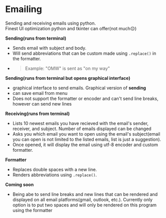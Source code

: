 # Emailing
Sending and receiving emails using python. 
<br>Finest UI optimization python and tkinter can offer(not much😔)



**Sending(runs from terminal)**<br>
* Sends email with subject and body.<br>
* Will send abbreviations that can be custom made using `.replace()` in the formatter. <br>
* > Example: "OMW" is sent as "on my way"

**Sending(runs from terminal but opens graphical interface)**

* graphical interface to send emails. Graphical version of **sending**<br>
* can save email from menu
* Does not support the formatter or encoder and can't send line breaks, however can send new lines<br>

**Receiving(runs from terminal)**
<br>
* Lists 10 newest emails you have recieved with the email's sender, receiver, and subject. Number of emails displayed can be changed<br>
* Asks you which email you want to open using the email's subject(email you can open is not limited to the listed emails, list is just a suggestion).<br>
* Once opened, it will display the email using utf-8 encoder and custom formatter.

**Formatter**

* Replaces double spaces with a new line. 
* Renders abbreviations using  `.replace()`. 


**Coming soon**

* Being abe to send line breaks and new lines that can be rendered and displayed on all email platforms(gmail, outlook, etc.). Currently only option is to put two spaces and will only be rendered on this program using the formatter


